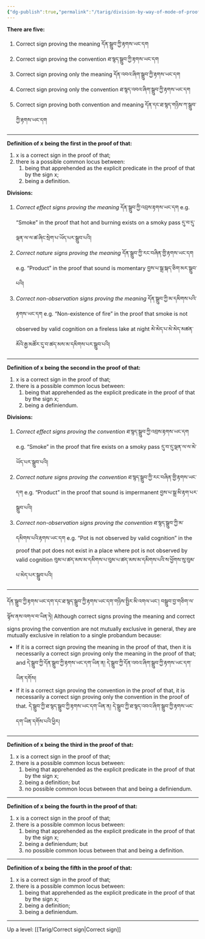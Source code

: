 ```yaml
---
{"dg-publish":true,"permalink":"/tarig/division-by-way-of-mode-of-proof/"}
---
```


**There are five:**
1. Correct sign proving the meaning དོན་སྒྲུབ་ཀྱི་རྟགས་ཡང་དག
2. Correct sign proving the convention ཐ་སྙད་སྒྲུབ་ཀྱི་རྟགས་ཡང་དག
3. Correct sign proving only the meaning དོན་འབའ་ཞིག་སྒྲུབ་ཀྱི་རྟགས་ཡང་དག
4. Correct sign proving only the convention ཐ་སྙད་འབའ་ཞིག་སྒྲུབ་ཀྱི་རྟགས་ཡང་དག
5. Correct sign proving both convention and meaning དོན་དང་ཐ་སྙད་གཉིས་ཀ་སྒྲུབ་ཀྱི་རྟགས་ཡང་དག

---
**Definition of x being the first in the proof of that:**
1. x is a correct sign in the proof of that;
2. there is a possible common locus between:
	1. being that apprehended as the explicit predicate in the proof of that by the sign x;
	2. being a definition.

**Divisions:**
1. *Correct effect signs proving the meaning* དོན་སྒྲུབ་ཀྱི་འབྲས་རྟགས་ཡང་དག
   e.g. “Smoke” in the proof that hot and burning exists on a smoky pass
   དུ་བ་དུ་ལྡན་ལ་ལ་ཚ་ཞིང་སྲེག་པ་ཡོད་པར་སྒྲུབ་པའི།
2. *Correct nature signs proving the meaning* དོན་སྒྲུབ་ཀྱི་རང་བཞིན་གྱི་རྟགས་ཡང་དག
   e.g. “Product” in the proof that sound is momentary བྱས་པ་སྒྲ་སྐད་ཅིག་མར་སྒྲུབ་པའི།
3. *Correct non-observation signs proving the meaning* དོན་སྒྲུབ་ཀྱི་མ་དམིགས་པའི་རྟགས་ཡང་དག
   e.g. “Non-existence of fire” in the proof that smoke is not observed by valid cognition on a fireless lake at night མེ་མེད་པ་མེ་མེད་མཚན་མོའི་རྒྱ་མཚོར་དུ་བ་ཚད་མས་མ་དམིགས་པར་སྒྲུབ་པའི།

---
**Definition of x being the second in the proof of that:**
1. x is a correct sign in the proof of that;
2. there is a possible common locus between:
	1. being that apprehended as the explicit predicate in the proof of that by the sign x;
	2. being a definiendum.

**Divisions:**
1. *Correct effect signs proving the convention* ཐ་སྙད་སྒྲུབ་ཀྱི་འབྲས་རྟགས་ཡང་དག
   e.g. “Smoke” in the proof that fire exists on a smoky pass དུ་བ་དུ་ལྡན་ལ་ལ་མེ་ཡོད་པར་སྒྲུབ་པའི།
2. *Correct nature signs proving the convention* ཐ་སྙད་སྒྲུབ་ཀྱི་རང་བཞིན་གྱི་རྟགས་ཡང་དག
   e.g. “Product” in the proof that sound is impermanent བྱས་པ་སྒྲ་མི་རྟག་པར་སྒྲུབ་པའི།
3. *Correct non-observation signs proving the convention* ཐ་སྙད་སྒྲུབ་ཀྱི་མ་དམིགས་པའི་རྟགས་ཡང་དག
   e.g. “Pot is not observed by valid cognition” in the proof that pot does not exist in a place where pot is not observed by valid cognition བུམ་པ་ཚད་མས་མ་དམིགས་པ་བུམ་པ་ཚད་མས་མ་དམིགས་པའི་ས་ཕྱོགས་སུ་བུམ་པ་མེད་པར་སྒྲུབ་པའི།

---
དོན་སྒྲུབ་ཀྱི་རྟགས་ཡང་དག་དང་ཐ་སྙད་སྒྲུབ་ཀྱི་རྟགས་ཡང་དག་གཉིས་སྤྱིར་མི་འགལ་ཡང་། བསྒྲུབ་བྱ་གཅིག་ལ་ལྟོས་ནས་འགལ་བ་ཡིན་ཏེ། 
Although correct signs proving the meaning and correct signs proving the convention are not mutually exclusive in general, they are mutually exclusive in relation to a single probandum because:
- If it is a correct sign proving the meaning in the proof of that, then it is necessarily a correct sign proving only the meaning in the proof of that; and
  དེ་སྒྲུབ་ཀྱི་དོན་སྒྲུབ་ཀྱི་རྟགས་ཡང་དག་ཡིན་ན། དེ་སྒྲུབ་ཀྱི་དོན་འབའ་ཞིག་སྒྲུབ་ཀྱི་རྟགས་ཡང་དག་ཡིན་དགོས། 
- If it is a correct sign proving the convention in the proof of that, it is necessarily a correct sign proving only the convention in the proof of that.
  དེ་སྒྲུབ་ཀྱི་ཐ་སྙད་སྒྲུབ་ཀྱི་རྟགས་ཡང་དག་ཡིན་ན། དེ་སྒྲུབ་ཀྱི་ཐ་སྙད་འབའ་ཞིག་སྒྲུབ་ཀྱི་རྟགས་ཡང་དག་ཡིན་དགོས་པའི་ཕྱིར།

---
**Definition of x being the third in the proof of that:**
1. x is a correct sign in the proof of that;
2. there is a possible common locus between:
	1. being that apprehended as the explicit predicate in the proof of that by the sign x;
	2. being a definition; but
	3. no possible common locus between that and being a definiendum.

---
**Definition of x being the fourth in the proof of that:**
1. x is a correct sign in the proof of that;
2. there is a possible common locus between:
	1. being that apprehended as the explicit predicate in the proof of that by the sign x;
	2. being a definiendum; but
	3. no possible common locus between that and being a definition.

---
**Definition of x being the fifth in the proof of that:**
1. x is a correct sign in the proof of that;
2. there is a possible common locus between:
	1. being that apprehended as the explicit predicate in the proof of that by the sign x;
	2. being a definition;
	3. being a definiendum.
---

Up a level: [[Tarig/Correct sign\|Correct sign]]